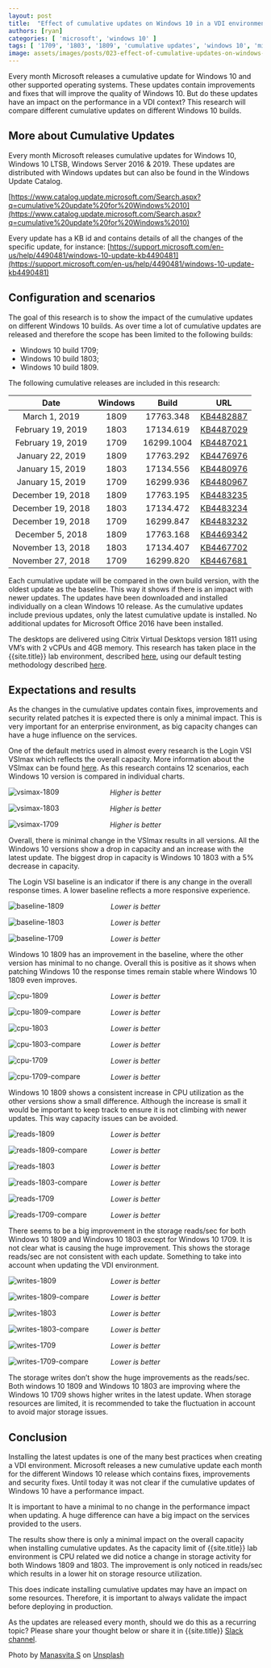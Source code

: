 ```yaml
---
layout: post
title:  "Effect of cumulative updates on Windows 10 in a VDI environment"
authors: [ryan]
categories: [ 'microsoft', 'windows 10' ]
tags: [ '1709', '1803', '1809', 'cumulative updates', 'windows 10', 'microsoft' ]
image: assets/images/posts/023-effect-of-cumulative-updates-on-windows-10-in-a-vdi-environment/023-cu-update-feature-image.png
---
```

Every month Microsoft releases a cumulative update for Windows 10 and other supported operating systems. These updates contain improvements and fixes that will improve the quality of Windows 10. But do these updates have an impact on the performance in a VDI context? This research will compare different cumulative updates on different Windows 10 builds.

## More about Cumulative Updates
Every month Microsoft releases cumulative updates for Windows 10, Windows 10 LTSB, Windows Server 2016 & 2019. These updates are distributed with Windows updates but can also be found in the Windows Update Catalog.

[https://www.catalog.update.microsoft.com/Search.aspx?q=cumulative%20update%20for%20Windows%2010](https://www.catalog.update.microsoft.com/Search.aspx?q=cumulative%20update%20for%20Windows%2010)

Every update has a KB id and contains details of all the changes of the specific update, for instance: [https://support.microsoft.com/en-us/help/4490481/windows-10-update-kb4490481](https://support.microsoft.com/en-us/help/4490481/windows-10-update-kb4490481)

## Configuration and scenarios
The goal of this research is to show the impact of the cumulative updates on different Windows 10 builds. As over time a lot of cumulative updates are released and therefore the scope has been limited to the following builds:

  * Windows 10 build 1709;
  * Windows 10 build 1803;
  * Windows 10 build 1809.

The following cumulative releases are included in this research:

| Date              | Windows   | Build         | URL                                                                                        |
| :---------------: | :-------: | :-----------: | :----------------------------------------------------------------------------------------: |
| March 1, 2019     | 1809      | 17763.348     | [KB4482887](https://support.microsoft.com/en-us/help/4482887/windows-10-update-kb4482887)  |
| February 19, 2019 | 1803      | 17134.619     | [KB4487029](https://support.microsoft.com/en-us/help/4487029/windows-10-update-kb4487029)  |
| February 19, 2019 | 1709      | 16299.1004    | [KB4487021](https://support.microsoft.com/en-us/help/4487021/windows-10-update-kb4487021)  |
| January 22, 2019  | 1809      | 17763.292     | [KB4476976](https://support.microsoft.com/en-us/help/4476976/windows-10-update-kb4476976)  |
| January 15, 2019  | 1803      | 17134.556     | [KB4480976](https://support.microsoft.com/en-us/help/4480976)                              |
| January 15, 2019  | 1709      | 16299.936     | [KB4480967](https://support.microsoft.com/en-us/help/4480967)                              |
| December 19, 2018 | 1809      | 17763.195     | [KB4483235](https://support.microsoft.com/en-us/help/4483235)                              |
| December 19, 2018 | 1803      | 17134.472     | [KB4483234](https://support.microsoft.com/en-us/help/4483234)                              |
| December 19, 2018 | 1709      | 16299.847     | [KB4483232](https://support.microsoft.com/en-us/help/4483232)                              |
| December 5, 2018  | 1809      | 17763.168     | [KB4469342](https://support.microsoft.com/en-us/help/4469342)                              |
| November 13, 2018 | 1803      | 17134.407     | [KB4467702](https://support.microsoft.com/en-us/help/4467702)                              |
| November 27, 2018 | 1709      | 16299.820     | [KB4467681](https://support.microsoft.com/en-us/help/4467681)                              |

Each cumulative update will be compared in the own build version, with the oldest update as the baseline. This way it shows if there is an impact with newer updates. The updates have been downloaded and installed individually on a clean Windows 10 release. As the cumulative updates include previous updates, only the latest cumulative update is installed. No additional updates for Microsoft Office 2016 have been installed.

The desktops are delivered using Citrix Virtual Desktops version 1811 using VM’s with 2 vCPUs and 4GB memory. This research has taken place in the {{site.title}} lab environment, described [here]({{site.baseurl}}/architecture-and-hardware-setup-overview-2018), using our default testing methodology described [here]({{site.baseurl}}/insight-in-the-testing-methodology).

## Expectations and results
As the changes in the cumulative updates contain fixes, improvements and security related patches it is expected there is only a minimal impact. This is very important for an enterprise environment, as big capacity changes can have a huge influence on the services.

One of the default metrics used in almost every research is the Login VSI VSImax which reflects the overall capacity. More information about the VSImax can be found [here](https://www.loginvsi.com/blog-alias/login-vsi/481-calculating-maximum-virtual-desktop-capacity-vsimax-explained). As this research contains 12 scenarios, each Windows 10 version is compared in individual charts.

![vsimax-1809]({{site.baseurl}}/assets/images/posts/023-effect-of-cumulative-updates-on-windows-10-in-a-vdi-environment/023-cu-update-1809-vsimax.png)
<p align="center" style="margin-top: -30px;" >
  <i>Higher is better</i>
</p>

![vsimax-1803]({{site.baseurl}}/assets/images/posts/023-effect-of-cumulative-updates-on-windows-10-in-a-vdi-environment/023-cu-update-1803-vsimax.png)
<p align="center" style="margin-top: -30px;" >
  <i>Higher is better</i>
</p>

![vsimax-1709]({{site.baseurl}}/assets/images/posts/023-effect-of-cumulative-updates-on-windows-10-in-a-vdi-environment/023-cu-update-1709-vsimax.png)
<p align="center" style="margin-top: -30px;" >
  <i>Higher is better</i>
</p>

Overall, there is minimal change in the VSImax results in all versions. All the Windows 10 versions show a drop in capacity and an increase with the latest update. The biggest drop in capacity is Windows 10 1803 with a 5% decrease in capacity.

The Login VSI baseline is an indicator if there is any change in the overall response times. A lower baseline reflects a more responsive experience.

![baseline-1809]({{site.baseurl}}/assets/images/posts/023-effect-of-cumulative-updates-on-windows-10-in-a-vdi-environment/023-cu-update-1809-baseline.png)
<p align="center" style="margin-top: -30px;" >
  <i>Lower is better</i>
</p>

![baseline-1803]({{site.baseurl}}/assets/images/posts/023-effect-of-cumulative-updates-on-windows-10-in-a-vdi-environment/023-cu-update-1803-baseline.png)
<p align="center" style="margin-top: -30px;" >
  <i>Lower is better</i>
</p>

![baseline-1709]({{site.baseurl}}/assets/images/posts/023-effect-of-cumulative-updates-on-windows-10-in-a-vdi-environment/023-cu-update-1709-baseline.png)
<p align="center" style="margin-top: -30px;" >
  <i>Lower is better</i>
</p>

Windows 10 1809 has an improvement in the baseline, where the other version has minimal to no change. Overall this is positive as it shows when patching Windows 10 the response times remain stable where Windows 10 1809 even improves.

![cpu-1809]({{site.baseurl}}/assets/images/posts/023-effect-of-cumulative-updates-on-windows-10-in-a-vdi-environment/023-cu-update-1809-host-cpu.png)
<p align="center" style="margin-top: -30px;" >
  <i>Lower is better</i>
</p>

![cpu-1809-compare]({{site.baseurl}}/assets/images/posts/023-effect-of-cumulative-updates-on-windows-10-in-a-vdi-environment/023-cu-update-1809-host-cpu-compare.png)
<p align="center" style="margin-top: -30px;" >
  <i>Lower is better</i>
</p>

![cpu-1803]({{site.baseurl}}/assets/images/posts/023-effect-of-cumulative-updates-on-windows-10-in-a-vdi-environment/023-cu-update-1803-host-cpu.png)
<p align="center" style="margin-top: -30px;" >
  <i>Lower is better</i>
</p>

![cpu-1803-compare]({{site.baseurl}}/assets/images/posts/023-effect-of-cumulative-updates-on-windows-10-in-a-vdi-environment/023-cu-update-1803-host-cpu-compare.png)
<p align="center" style="margin-top: -30px;" >
  <i>Lower is better</i>
</p>

![cpu-1709]({{site.baseurl}}/assets/images/posts/023-effect-of-cumulative-updates-on-windows-10-in-a-vdi-environment/023-cu-update-1709-host-cpu.png)
<p align="center" style="margin-top: -30px;" >
  <i>Lower is better</i>
</p>

![cpu-1709-compare]({{site.baseurl}}/assets/images/posts/023-effect-of-cumulative-updates-on-windows-10-in-a-vdi-environment/023-cu-update-1709-host-cpu-compare.png)
<p align="center" style="margin-top: -30px;" >
  <i>Lower is better</i>
</p>

Windows 10 1809 shows a consistent increase in CPU utilization as the other versions show a small difference. Although the increase is small it would be important to keep track to ensure it is not climbing with newer updates. This way capacity issues can be avoided.

![reads-1809]({{site.baseurl}}/assets/images/posts/023-effect-of-cumulative-updates-on-windows-10-in-a-vdi-environment/023-cu-update-1809-host-reads.png)
<p align="center" style="margin-top: -30px;" >
  <i>Lower is better</i>
</p>

![reads-1809-compare]({{site.baseurl}}/assets/images/posts/023-effect-of-cumulative-updates-on-windows-10-in-a-vdi-environment/023-cu-update-1809-host-reads-compare.png)
<p align="center" style="margin-top: -30px;" >
  <i>Lower is better</i>
</p>

![reads-1803]({{site.baseurl}}/assets/images/posts/023-effect-of-cumulative-updates-on-windows-10-in-a-vdi-environment/023-cu-update-1803-host-reads.png)
<p align="center" style="margin-top: -30px;" >
  <i>Lower is better</i>
</p>

![reads-1803-compare]({{site.baseurl}}/assets/images/posts/023-effect-of-cumulative-updates-on-windows-10-in-a-vdi-environment/023-cu-update-1803-host-reads-compare.png)
<p align="center" style="margin-top: -30px;" >
  <i>Lower is better</i>
</p>

![reads-1709]({{site.baseurl}}/assets/images/posts/023-effect-of-cumulative-updates-on-windows-10-in-a-vdi-environment/023-cu-update-1709-host-reads.png)
<p align="center" style="margin-top: -30px;" >
  <i>Lower is better</i>
</p>

![reads-1709-compare]({{site.baseurl}}/assets/images/posts/023-effect-of-cumulative-updates-on-windows-10-in-a-vdi-environment/023-cu-update-1709-host-reads-compare.png)
<p align="center" style="margin-top: -30px;" >
  <i>Lower is better</i>
</p>

There seems to be a big improvement in the storage reads/sec for both Windows 10 1809 and Windows 10 1803 except for Windows 10 1709. It is not clear what is causing the huge improvement. This shows the storage reads/sec are not consistent with each update. Something to take into account when updating the VDI environment.

![writes-1809]({{site.baseurl}}/assets/images/posts/023-effect-of-cumulative-updates-on-windows-10-in-a-vdi-environment/023-cu-update-1809-host-writes.png)
<p align="center" style="margin-top: -30px;" >
  <i>Lower is better</i>
</p>

![writes-1809-compare]({{site.baseurl}}/assets/images/posts/023-effect-of-cumulative-updates-on-windows-10-in-a-vdi-environment/023-cu-update-1809-host-writes-compare.png)
<p align="center" style="margin-top: -30px;" >
  <i>Lower is better</i>
</p>

![writes-1803]({{site.baseurl}}/assets/images/posts/023-effect-of-cumulative-updates-on-windows-10-in-a-vdi-environment/023-cu-update-1803-host-writes.png)
<p align="center" style="margin-top: -30px;" >
  <i>Lower is better</i>
</p>

![writes-1803-compare]({{site.baseurl}}/assets/images/posts/023-effect-of-cumulative-updates-on-windows-10-in-a-vdi-environment/023-cu-update-1803-host-writes-compare.png)
<p align="center" style="margin-top: -30px;" >
  <i>Lower is better</i>
</p>

![writes-1709]({{site.baseurl}}/assets/images/posts/023-effect-of-cumulative-updates-on-windows-10-in-a-vdi-environment/023-cu-update-1709-host-writes.png)
<p align="center" style="margin-top: -30px;" >
  <i>Lower is better</i>
</p>

![writes-1709-compare]({{site.baseurl}}/assets/images/posts/023-effect-of-cumulative-updates-on-windows-10-in-a-vdi-environment/023-cu-update-1709-host-writes-compare.png)
<p align="center" style="margin-top: -30px;" >
  <i>Lower is better</i>
</p>

The storage writes don’t show the huge improvements as the reads/sec. Both windows 10 1809 and Windows 10 1803 are improving where the Windows 10 1709 shows higher writes in the latest update. When storage resources are limited, it is recommended to take the fluctuation in account to avoid major storage issues.

## Conclusion
Installing the latest updates is one of the many best practices when creating a VDI environment. Microsoft releases a new cumulative update each month for the different Windows 10 release which contains fixes, improvements and security fixes. Until today it was not clear if the cumulative updates of Windows 10 have a performance impact.

It is important to have a minimal to no change in the performance impact when updating. A huge difference can have a big impact on the services provided to the users.

The results show there is only a minimal impact on the overall capacity when installing cumulative updates. As the capacity limit of {{site.title}} lab environment is CPU related we did notice a change in storage activity for both Windows 1809 and 1803. The improvement is only noticed in reads/sec which results in a lower hit on storage resource utilization.

This does indicate installing cumulative updates may have an impact on some resources. Therefore, it is important to always validate the impact before deploying in production.

As the updates are released every month, should we do this as a recurring topic? Please share your thought below or share it in {{site.title}} [Slack channel](https://{{site.title}}.slack.com).

Photo by [Manasvita S](https://unsplash.com/photos/9q5vptiE2TY?utm_source=unsplash&utm_medium=referral&utm_content=creditCopyText) on [Unsplash](https://unsplash.com/search/photos/month?utm_source=unsplash&utm_medium=referral&utm_content=creditCopyText)